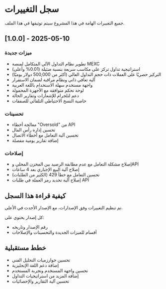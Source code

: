 # سجل التغييرات

جميع التغييرات الهامة في هذا المشروع سيتم توثيقها في هذا الملف.

## [1.0.0] - 2025-05-10

### ميزات جديدة
- تطوير نظام التداول الآلي المتكامل لمنصة MEXC
- استراتيجية تداول تركز على مكاسب سريعة بنسبة ضئيلة (0.01% وأعلى)
- التركيز حصريًا على العملات ذات حجم التداول العالي (أكثر من 500,000 دولار يوميًا)
- آلية تعافي ذاتي ونظام مراقبة لضمان الاستقرار
- واجهة مستخدم سهلة الاستخدام باللغة العربية
- لوحة تحكم متوافقة مع الأجهزة المحمولة
- دعم لتلجرام للإشعارات وتقارير الحالة
- خاصية النسخ الاحتياطي التلقائي للصفقات

### تحسينات
- معالجة أخطاء "Oversold" من API
- تحسين إدارة رأس المال
- تحسين آلية التعامل مع أخطاء الاتصال
- إضافة تقارير يومية مفصلة

### إصلاحات
- إصلاح مشكلة التعامل مع عدم مطابقة الرصيد بين المخزن المحلي وAPI
- إصلاح آلية البيع الإجباري بعد 4 ساعات
- تحسين التعامل مع خطأ 429 (الكثير من الطلبات)
- إصلاح آلية تحديد رمز العملة في طلبات API

## كيفية قراءة هذا السجل

تم تنظيم التغييرات وفق الإصدارات، مع الإصدار الأحدث في الأعلى.

كل إصدار يحتوي على:
- رقم الإصدار وتاريخه
- أقسام للميزات الجديدة والتحسينات والإصلاحات

## خطط مستقبلية

- تحسين خوارزميات التحليل الفني
- إضافة دعم اللغة الإنجليزية
- تحسين واجهة المستخدم وتجربة المستخدم
- إضافة المزيد من استراتيجيات التداول
- تحسين آلية التقارير والإحصائيات